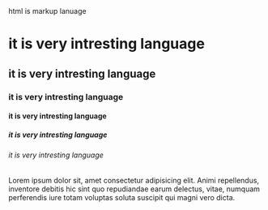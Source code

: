 <!DOCTYPE html>
<html>
    <head> html is markup lanuage </head>
    <body>
        <h1>it is very intresting language</h1>
        <h2>it is very intresting language</h2>
        <h3>it is very intresting language</h3>
        <h4>it is very intresting language</h4>
        <h5>it is very intresting language</h5>
        <h6>it is very  intresting language</h6>
        <p>Lorem ipsum dolor sit, amet consectetur adipisicing elit. Animi repellendus, inventore debitis hic sint quo repudiandae earum delectus, vitae, numquam perferendis iure totam voluptas soluta suscipit qui magni vero dicta.</p>
    </body>
   
</html>
